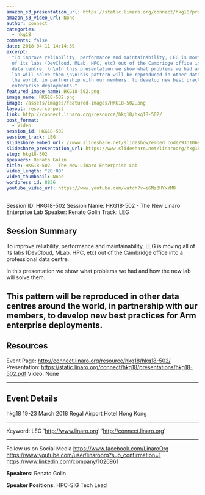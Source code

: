 ```yaml
---
amazon_s3_presentation_url: https://static.linaro.org/connect/hkg18/presentations/hkg18-502.pdf
amazon_s3_video_url: None
author: connect
categories:
  - hkg18
comments: false
date: 2018-04-11 14:14:39
excerpt:
  "To improve reliability, performance and maintainability, LEG is moving all
  of its labs (DevCloud, MLab, HPC, etc) out of the Cambridge office into a professional
  data centre. \n\nIn this presentation we show what problems we had and how the new
  lab will solve them.\n\nThis pattern will be reproduced in other data centres around
  the world, in partnership with our members, to develop new best practices for Arm
  enterprise deployments."
featured_image_name: HKG18-502.png
image_name: HKG18-502.png
image: /assets/images/featured-images/HKG18-502.png
layout: resource-post
link: http://connect.linaro.org/resource/hkg18/hkg18-502/
post_format:
  - Video
session_id: HKG18-502
session_track: LEG
slideshare_embed_url: //www.slideshare.net/slideshow/embed_code/93310696
slideshare_presentation_url: https://www.slideshare.net/linaroorg/hkg18502-the-new-linaro-enterprise-lab
slug: hkg18-502
speakers: Renato Golin
title: HKG18-502 - The New Linaro Enterprise Lab
video_length: "20:00"
video_thumbnail: None
wordpress_id: 8836
youtube_video_url: https://www.youtube.com/watch?v=i6Ns3HYxYM8
---
```


Session ID: HKG18-502
Session Name: HKG18-502 - The New Linaro Enterprise Lab
Speaker: Renato Golin
Track: LEG

## Session Summary

To improve reliability, performance and maintainability, LEG is moving all of its labs (DevCloud, MLab, HPC, etc) out of the Cambridge office into a professional data centre.

In this presentation we show what problems we had and how the new lab will solve them.

## This pattern will be reproduced in other data centres around the world, in partnership with our members, to develop new best practices for Arm enterprise deployments.

## Resources

Event Page: http://connect.linaro.org/resource/hkg18/hkg18-502/
Presentation: https://static.linaro.org/connect/hkg18/presentations/hkg18-502.pdf
Video: None

---

## Event Details

hkg18
19-23 March 2018
Regal Airport Hotel Hong Kong

---

Keyword: LEG
'http://www.linaro.org'
'http://connect.linaro.org'

---

Follow us on Social Media
https://www.facebook.com/LinaroOrg
https://www.youtube.com/user/linaroorg?sub_confirmation=1
https://www.linkedin.com/company/1026961

**Speakers**: Renato Golin

**Speaker Positions**: HPC-SIG Tech Lead
